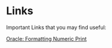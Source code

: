 # Links #

Important Links that you may find useful:

[Oracle: Formatting Numeric Print](https://docs.oracle.com/javase/tutorial/java/data/numberformat.html)
